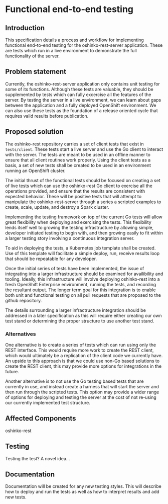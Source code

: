 # Functional end-to-end testing

## Introduction

This specification details a process and workflow for implementing
functional end-to-end testing for the oshinko-rest-server application.
These are tests which run in a live environment to demonstrate the full
functionality of the server.

## Problem statement

Currently, the oshinko-rest-server application only contains unit testing for
some of its functions. Although these tests are valuable, they should be
supplemented by tests which can fully excercise all the features of the
server. By testing the server in a live environment, we can learn about gaps
between the application and a fully deployed OpenShift environment. We can
also use these tests as the foundation of a release oriented cycle that
requires valid results before publication.

## Proposed solution

The oshinko-rest repository carries a set of client tests that exist in
`tests/client`. These tests start a live server and use the Go client to
interact with the server. The tests are meant to be used in an offline
manner to ensure that all client routines work properly. Using the client
tests as a basis, a set of new tests shall be created to be used in an
environment running an OpenShift cluster.

The initial thrust of the functional tests should be focused on creating a
set of live tests which can use the oshinko-rest Go client to exercise all the
operations provided, and ensure that the results are consistent with expected
behavior. These will be positive tests that will attempt to manipulate the
oshinko-rest-server through a series a scripted examples to create, scale,
update, and destroy a Spark cluster.

Implementing the testing framework on top of the current Go tests will allow
great flexibility when deploying and exercising the tests. This flexibility
lends itself well to growing the testing infrastructure by allowing simple,
developer initiated testing to begin with, and then growing easily to fit
within a larger testing story involving a continuous integration server.

To aid in deploying the tests, a Kubernetes job template shall be created.
Use of this template will facilitate a simple deploy, run, receive results
loop that should be repeatable for any developer.

Once the initial series of tests have been implemented, the issue of
integrating into a larger infrastructure should be examined for availibility
and tooling. Ideally, this infrastructure will involve deploying oshinko-rest
into a fresh OpenShift Enterprise environment, running the tests, and
recording the resultant output. The longer term goal for this integration is
to enable both unit and functional testing on all pull requests that are
proposed to the github repository.

The details surrounding a larger infractructure integration should be
addressed in a later specification as this will require either creating our
own test stand or determining the proper structure to use another test stand.

### Alternatives

One alternative is to create a series of tests which can run using only the
REST interface. This would require more work to create the REST client, which
would ultimately be a replication of the client code we currently have. An
upside to this approach is that we could use non-Go based solutions to create
the REST client, this may provide more options for integrations in the future.

Another alternative is to not use the Go testing based tests that are
currently in use, and instead create a harness that will start the server and
then run through the scripted tests. This option may provide a wider range
of options for deploying and testing the server at the cost of not re-using
our currently implemented test structure.

## Affected Components

oshinko-rest

## Testing

Testing the test? A novel idea...

## Documentation

Documentation will be created for any new testing styles. This will describe
how to deploy and run the tests as well as how to interpret results and add
new tests.
